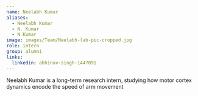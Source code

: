 ```yaml
---
name: Neelabh Kumar
aliases:
  - Neelabh Kumar
  - N. Kumar
  - N Kumar
image: images/Team/Neelabh-lab-pic-cropped.jpg
role: intern
group: alumni
links:
  linkedin: abhinav-singh-1447091
---
```


Neelabh Kumar is a long-term research intern, studying how motor cortex dynamics encode the speed of arm movement
